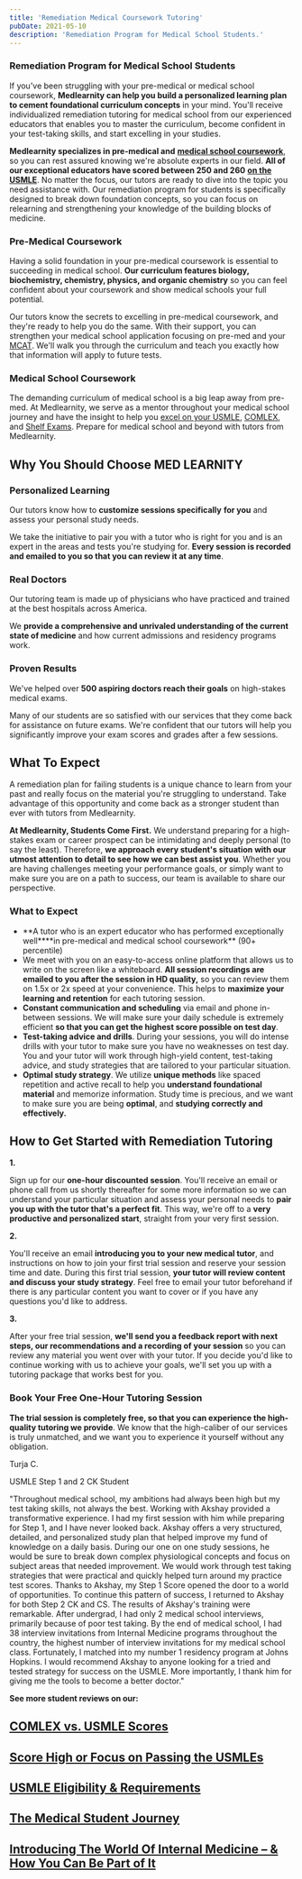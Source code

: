 ```yaml
---
title: 'Remediation Medical Coursework Tutoring'
pubDate: 2021-05-10
description: 'Remediation Program for Medical School Students.'
---
```


### Remediation Program for Medical School Students

If you've been struggling with your pre-medical or medical school coursework, **Medlearnity can help you build a personalized learning plan to cement foundational curriculum concepts** in your mind. You'll receive individualized remediation tutoring for medical school from our experienced educators that enables you to master the curriculum, become confident in your test-taking skills, and start excelling in your studies.   

**Medlearnity specializes in pre-medical and** [**medical school coursework**](https://www.medlearnity.com/coursework/), so you can rest assured knowing we're absolute experts in our field. **All of our exceptional educators have scored between 250 and 260** [**on the USMLE**](https://www.medlearnity.com/usmle/). No matter the focus, our tutors are ready to dive into the topic you need assistance with. Our remediation program for students is specifically designed to break down foundation concepts, so you can focus on relearning and strengthening your knowledge of the building blocks of medicine. 

### Pre-Medical Coursework

Having a solid foundation in your pre-medical coursework is essential to succeeding in medical school. **Our curriculum features biology, biochemistry, chemistry, physics, and organic chemistry** so you can feel confident about your coursework and show medical schools your full potential.

Our tutors know the secrets to excelling in pre-medical coursework, and they're ready to help you do the same. With their support, you can strengthen your medical school application focusing on pre-med and your [MCAT](https://www.medlearnity.com/mcat/). We'll walk you through the curriculum and teach you exactly how that information will apply to future tests.

### Medical School Coursework

The demanding curriculum of medical school is a big leap away from pre-med. At Medlearnity, we serve as a mentor throughout your medical school journey and have the insight to help you [excel on your USMLE](https://www.medlearnity.com/usmle/), [COMLEX](https://www.medlearnity.com/comlex/), and [Shelf Exams](https://www.medlearnity.com/nbme-shelf-exams/). Prepare for medical school and beyond with tutors from Medlearnity.

## Why You Should Choose MED LEARNITY

### Personalized Learning

Our tutors know how to **customize sessions specifically** **for you** and assess your personal study needs. 

We take the initiative to pair you with a tutor who is right for you and is an expert in the areas and tests you're studying for. **Every session is recorded and emailed to you so that you can review it at any time**.

### Real Doctors

Our tutoring team is made up of physicians who have practiced and trained at the best hospitals across America.

We **provide a comprehensive and unrivaled understanding of the current state of medicine** and how current admissions and residency programs work. 

### Proven Results

We've helped over **500 aspiring doctors reach their goals** on high-stakes medical exams.

Many of our students are so satisfied with our services that they come back for assistance on future exams. We're confident that our tutors will help you significantly improve your exam scores and grades after a few sessions.

## What To Expect

A remediation plan for failing students is a unique chance to learn from your past and really focus on the material you're struggling to understand. Take advantage of this opportunity and come back as a stronger student than ever with tutors from Medlearnity.

**At Medlearnity, Students Come First.** We understand preparing for a high-stakes exam or career prospect can be intimidating and deeply personal (to say the least). Therefore, **we approach every student's situation with our utmost attention to detail to see how we can best assist you**. Whether you are having challenges meeting your performance goals, or simply want to make sure you are on a path to success, our team is available to share our perspective. 

### **What to Expect**

- **A tutor who is an expert educator who has performed exceptionally well\*\***in pre-medical and medical school coursework\*\* (90+ percentile)
- We meet with you on an easy-to-access online platform that allows us to write on the screen like a whiteboard. **All session recordings are emailed to you after the session in HD quality,** so you can review them on 1.5x or 2x speed at your convenience. This helps to **maximize your learning and retention** for each tutoring session.
- **Constant communication and scheduling** via email and phone in-between sessions. We will make sure your daily schedule is extremely efficient **so that you can get the highest score possible on test day**.
- **Test-taking advice and drills**. During your sessions, you will do intense drills with your tutor to make sure you have no weaknesses on test day. You and your tutor will work through high-yield content, test-taking advice, and study strategies that are tailored to your particular situation.
- **Optimal study strategy**. We utilize **unique methods** like spaced repetition and active recall to help you **understand foundational material** and memorize information. Study time is precious, and we want to make sure you are being **optimal**, and **studying correctly and effectively.**

## How to Get Started with Remediation Tutoring

**1.**

Sign up for our **one-hour discounted session**. You'll receive an email or phone call from us shortly thereafter for some more information so we can understand your particular situation and assess your personal needs to **pair you up with the tutor that's a perfect fit**. This way, we're off to a **very productive and personalized start**, straight from your very first session.

**2.**

You'll receive an email **introducing you to your new medical tutor**, and instructions on how to join your first trial session and reserve your session time and date. During this first trial session, **your tutor will review content and discuss your study strategy**. Feel free to email your tutor beforehand if there is any particular content you want to cover or if you have any questions you'd like to address.

**3.**

After your free trial session, **we'll send you a feedback report with next steps, our recommendations and a recording of your session** so you can review any material you went over with your tutor. If you decide you'd like to continue working with us to achieve your goals, we'll set you up with a tutoring package that works best for you.

### **Book Your Free One-Hour Tutoring Session**

**The trial session is completely free, so that you can experience the high-quality tutoring we provide**. We know that the high-caliber of our services is truly unmatched, and we want you to experience it yourself without any obligation.

Turja C.

USMLE Step 1 and 2 CK Student

"Throughout medical school, my ambitions had always been high but my test taking skills, not always the best. Working with Akshay provided a transformative experience. I had my first session with him while preparing for Step 1, and I have never looked back. Akshay offers a very structured, detailed, and personalized study plan that helped improve my fund of knowledge on a daily basis. During our one on one study sessions, he would be sure to break down complex physiological concepts and focus on subject areas that needed improvement. We would work through test taking strategies that were practical and quickly helped turn around my practice test scores. Thanks to Akshay, my Step 1 Score opened the door to a world of opportunities. To continue this pattern of success, I returned to Akshay for both Step 2 CK and CS. The results of Akshay's training were remarkable. After undergrad, I had only 2 medical school interviews, primarily because of poor test taking. By the end of medical school, I had 38 interview invitations from Internal Medicine programs throughout the country, the highest number of interview invitations for my medical school class. Fortunately, I matched into my number 1 residency program at Johns Hopkins. I would recommend Akshay to anyone looking for a tried and tested strategy for success on the USMLE. More importantly, I thank him for giving me the tools to become a better doctor."

**See more student reviews on our:**

## [COMLEX vs. USMLE Scores](https://www.medlearnity.com/comlex-vs-usmle-scores/ 'COMLEX vs. USMLE Scores')

## [Score High or Focus on Passing the USMLEs](https://www.medlearnity.com/score-high-or-focus-on-passing-usmle/ 'Score High or Focus on Passing the USMLEs')

## [USMLE Eligibility & Requirements](https://www.medlearnity.com/usmle-eligibility-and-requirements/ 'USMLE Eligibility & Requirements')

## [The Medical Student Journey](https://www.medlearnity.com/medical-student-journey/ 'The Medical Student Journey')

## [Introducing The World Of Internal Medicine – & How You Can Be Part of It](https://www.medlearnity.com/internal-medicine-board-exam/ 'Introducing The World Of Internal Medicine – & How You Can Be Part of It')
